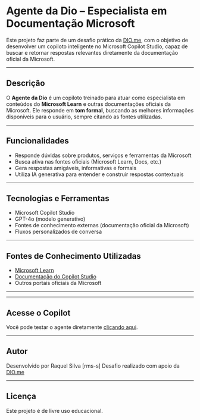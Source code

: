 # Agente da Dio – Especialista em Documentação Microsoft

Este projeto faz parte de um desafio prático da [DIO.me](https://www.dio.me/en), com o objetivo de desenvolver um copiloto inteligente no Microsoft Copilot Studio, capaz de buscar e retornar respostas relevantes diretamente da documentação oficial da Microsoft.

---

## Descrição

O **Agente da Dio** é um copiloto treinado para atuar como especialista em conteúdos do **Microsoft Learn** e outras documentações oficiais da Microsoft. Ele responde em **tom formal**, buscando as melhores informações disponíveis para o usuário, sempre citando as fontes utilizadas.

---

## Funcionalidades

- Responde dúvidas sobre produtos, serviços e ferramentas da Microsoft
- Busca ativa nas fontes oficiais (Microsoft Learn, Docs, etc.)
- Gera respostas amigáveis, informativas e formais
- Utiliza IA generativa para entender e construir respostas contextuais

---

## Tecnologias e Ferramentas

- Microsoft Copilot Studio
- GPT-4o (modelo generativo)
- Fontes de conhecimento externas (documentação oficial da Microsoft)
- Fluxos personalizados de conversa

---

## Fontes de Conhecimento Utilizadas

- [Microsoft Learn](https://learn.microsoft.com/)
- [Documentação do Copilot Studio](https://learn.microsoft.com/pt-br/microsoft-copilot-studio)
- Outros portais oficiais da Microsoft

---

---

## Acesse o Copilot

Você pode testar o agente diretamente [clicando aqui](https://copilotstudio.microsoft.com/environments/Default-659ce2b8-0714-4198-8c38-dc9b60aabb57/bots/cr113_agente-KGJlT/canvas?__version__=2&enableFileAttachment=true).

---

## Autor

Desenvolvido por Raquel Silva [rms-s]
Desafio realizado com apoio da [DIO.me](https://www.dio.me/en)

---

## Licença

Este projeto é de livre uso educacional.
